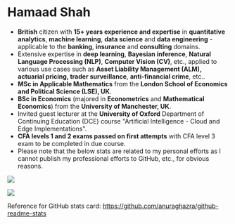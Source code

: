 # Hamaad Shah

- **British** citizen with **15+ years experience and expertise** in **quantitative analytics**, **machine learning**, **data science** and **data engineering** - applicable to the **banking**, **insurance** and **consulting** domains.
- Extensive expertise in **deep learning**, **Bayesian inference**, **Natural Language Processing (NLP)**, **Computer Vision (CV)**, etc., applied to various use cases such as **Asset Liability Management (ALM), actuarial pricing, trader surveillance**, **anti-financial crime**, etc..
- **MSc in Applicable Mathematics** from the **London School of Economics and Political Science (LSE), UK**.
- **BSc in Economics** (majored in **Econometrics** and **Mathematical Economics**) from the **University of Manchester, UK**. 
- Invited guest lecturer at the **University of Oxford** Department of Continuing Education (DCE) course "Artificial Intelligence - Cloud and Edge Implementations".
- **CFA levels 1 and 2 exams passed on first attempts** with CFA level 3 exam to be completed in due course.
- Please note that the below stats are related to my personal efforts as I cannot publish my professional efforts to GitHub, etc., for obvious reasons.

![](https://github-readme-stats.vercel.app/api?username=hamaadshah&show_icons=true&theme=synthwave&include_all_commits=true&hide=prs,issues,contribs&count_private=true)

![](https://github-readme-stats.vercel.app/api/top-langs/?username=hamaadshah&hide=jupyter%20notebook&theme=synthwave)

Reference for GitHub stats card: https://github.com/anuraghazra/github-readme-stats
